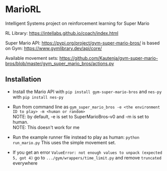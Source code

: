 # MarioRL
Intelligent Systems project on reinforcement learning for Super Mario

RL Library: https://intellabs.github.io/coach/index.html

Super Mario API: https://pypi.org/project/gym-super-mario-bros/ is based on Gym: https://www.gymlibrary.dev/api/core/

Available movement sets: https://github.com/Kautenja/gym-super-mario-bros/blob/master/gym_super_mario_bros/actions.py

## Installation
- Install the Mario API with `pip install gym-super-mario-bros` and `nes-py` with `pip install nes-py`

- Run from command line as `gym_super_mario_bros -e <the environment ID to play> -m <human or random>` <br>
  NOTE: by default, -e is set to SuperMarioBros-v0 and -m is set to human. <br>
  NOTE: This doesn't work for me

- Run the example runner file instead to play as human: `python run_mario.py`
  This uses the simple movement set.

- If you get an error `ValueError: not enough values to unpack (expected 5, got 4)` go to `.../gym/wrappers/time_limit.py` and remove `truncated` everywhere
